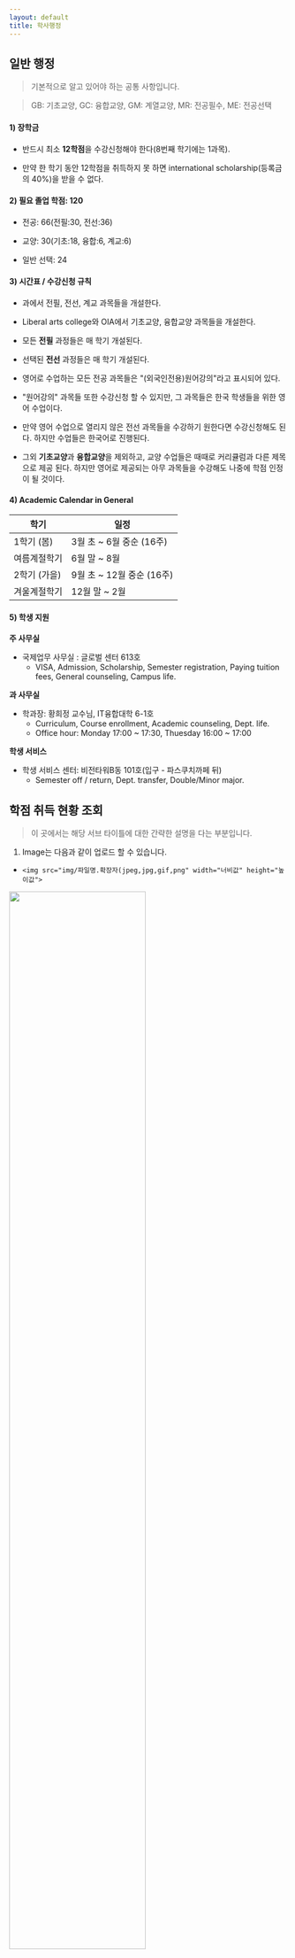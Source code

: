 ```yaml
---
layout: default
title: 학사행정
---
```


## 일반 행정
> 기본적으로 알고 있어야 하는 공통 사항입니다.

> GB: 기초교양<!--General-Basic-->, GC: 융합교양<!--General-Conversions-->, GM: 계열교양<!--General-Major-->, MR: 전공필수<!--Major-Mandatory-->, ME: 전공선택<!--Major-Elective-->

<!--#### 1) Scholarship-->
#### 1) 장학금
<!--- You must register at least **12 credits** (1 subject in 8th semester) every semester.-->
- 반드시 최소 **12학점**을 수강신청해야 한다(8번째 학기에는 1과목).
<!--- If you can't acquire 12 credits during one semester, you couldn't receive international scholarship(40% discount of tuition fee).-->
- 만약 한 학기 동안 12학점을 취득하지 못 하면 international scholarship(등록금의 40%)을 받을 수 없다.

<!--#### 2) Credit Requirements for graduation: 120-->
#### 2) 필요 졸업 학점: 120
<!--- Major: 66(MM:30, ME:36)-->
- 전공: 66(전필:30, 전선:36)
<!--- General Education 30(GB:18, GM:6, GC:6)-->
- 교양: 30(기초:18, 융합:6, 계교:6)
<!--- Extra units: 24-->
- 일반 선택: 24

<!--#### 3) Course offering / registration rules-->
#### 3) 시간표 / 수강신청 규칙
<!--- Department offer MM, ME, GM subjects.-->
- 과에서 전필, 전선, 계교 과목들을 개설한다.
<!--- Liberal arts college and OIA offer GB, GC subjects.-->
- Liberal arts college와 OIA에서 기초교양, 융합교양 과목들을 개설한다.
<!--- All **MM** courses are offered every semester.-->
- 모든 **전필** 과정들은 매 학기 개설된다.
<!--- Selected **ME** courses are offered every semester.-->
- 선택된 **전선** 과정들은 매 학기 개설된다.
<!--- Every major courses which are offered in english are marked as "(외국인전용)원어강의".-->
- 영어로 수업하는 모든 전공 과목들은 "(외국인전용)원어강의"라고 표시되어 있다.
<!--- You may also register "원어강의" subjects but thats are english lecture classes for korean students.-->
- "원어강의" 과목들 또한 수강신청 할 수 있지만, 그 과목들은 한국 학생들을 위한 영어 수업이다.
<!--- If you want to enroll any other **ME** subjects which are not open in english lecture you may register but lectures are conducted in korean.-->
- 만약 영어 수업으로 열리지 않은 전선 과목들을 수강하기 원한다면 수강신청해도 된다. 하지만 수업들은 한국어로 진행된다.
<!--- Except **GB** and **GM**, sometimes general subjects are offered different title as curriculum but you just take any subjects offered in english and that credits will be accepted later.-->
- 그외 **기초교양**과 **융합교양**을 제외하고, 교양 수업들은 때때로 커리큘럼과 다른 제목으로 제공 된다. 하지만 영어로 제공되는 아무 과목들을 수강해도 나중에 학점 인정이 될 것이다.

#### 4) Academic Calendar in General

<!--|Semester|Schedule|
|---|---|
|1st semester (Spring)|Early March ~ Mid. June (16 weeks)|
|Summer Vacation|	Late June ~ August|
|2nd semester (Fall)|Early September ~ Mid. December (16 weeks)|
|Winter Vacation|Late December ~ February|-->
|학기|일정|
|---|---|
|1학기 (봄)|3월 초 ~ 6월 중순 (16주)|
|여름계절학기|  6월 말 ~ 8월|
|2학기 (가을)|9월 초 ~ 12월 중순 (16주)|
|겨울계절학기|12월 말 ~ 2월|
 
<!--#### 5) Student support-->
#### 5) 학생 지원
<!--**Main contact point**-->
**주 사무실**
<!--- The office of international affairs: Room #613, Global center.-->
- 국제업무 사무실 : 글로벌 센터 613호
    - VISA, Admission, Scholarship, Semester registration, Paying tuition fees, General counseling, Campus life.

<!--**Department contact point**-->
**과 사무실**
<!--- Department chair: Prof. Hwang Hee Joung, Room #6-1, IT Building.-->
- 학과장: 황희정 교수님, IT융합대학 6-1호
    - Curriculum, Course enrollment, Academic counseling, Dept. life.
    - Office hour: Monday 17:00 ~ 17:30, Thuesday 16:00 ~ 17:00

<!--**Student service**-->
**학생 서비스**
<!--- Student service center: Room #101, Vision tower B (Entrance - behind the cafe pascucci)-->
- 학생 서비스 센터: 비전타워B동 101호(입구 - 파스쿠치까페 뒤)
    - Semester off / return, Dept. transfer, Double/Minor major.

## 학점 취득 현황 조회
> 이 곳에서는 해당 서브 타이틀에 대한 간략한 설명을 다는 부분입니다.

1. Image는 다음과 같이 업로드 할 수 있습니다.

- ```<img src="img/파일명.확장자(jpeg,jpg,gif,png" width="너비값" height="높이값">```

<img src="img/How to Go Course Status.gif" width="70%" height="70%">

2. Template의 소스코드를 보기 위해서는 'Template.md' 파일의 **Raw** 항목을 클릭하면 md 파일의 소스를 확인할 수 있습니다.

3. PPT 자료는 이미지로 저장하여 업로드해야 홈페이지에서 쉽게 확인할 수 있습니다.

## 노트북 지원금 신청
## 전과 신청
## 커리큘럼
## 신청 가능 학점 수
## 수강 신청
## 외국인 강의 목록
## 등록금 고지서 출력
## 등록금 납부
